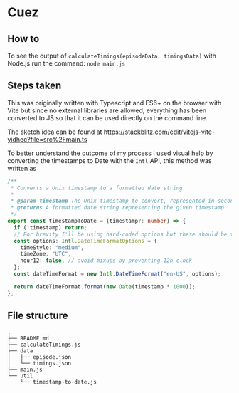 # Cuez

## How to

To see the output of `calculateTimings(episodeData, timingsData)` with Node.js run the command:
`node main.js`

## Steps taken

This was originally written with Typescript and ES6+ on the browser with Vite but since no external libraries are allowed, everything has been converted to JS so that it can be used directly on the command line.

The sketch idea can be found at https://stackblitz.com/edit/vitejs-vite-yidhec?file=src%2Fmain.ts

To better understand the outcome of my process I used visual help by converting the timestamps to Date with the `Intl` API, this method was written as

```ts
/**
 * Converts a Unix timestamp to a formatted date string.
 *
 * @param timestamp The Unix timestamp to convert, represented in seconds.
 * @returns A formatted date string representing the given timestamp
 */
export const timestampToDate = (timestamp?: number) => {
  if (!timestamp) return;
  // For brevity I'll be using hard-coded options but these should be taken from elsewhere
  const options: Intl.DateTimeFormatOptions = {
    timeStyle: "medium",
    timeZone: "UTC",
    hour12: false, // avoid mixups by preventing 12h clock
  };
  const dateTimeFormat = new Intl.DateTimeFormat("en-US", options);

  return dateTimeFormat.format(new Date(timestamp * 1000));
};
```

## File structure

```
.
├── README.md
├── calculateTimings.js
├── data
│   ├── episode.json
│   └── timings.json
├── main.js
└── util
    └── timestamp-to-date.js
```
